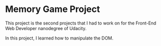 # Memory Game Project

This project is the second projects that I had to work on for the Front-End Web Developer nanodegree of Udacity.

In this project, I learned how to manipulate the DOM.